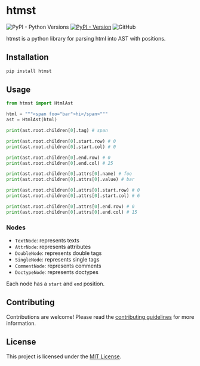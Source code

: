 # htmst

![PyPI - Python Versions](https://img.shields.io/pypi/pyversions/htmst)
[![PyPI - Version](https://img.shields.io/pypi/v/htmst)](https://pypi.org/project/htmst)
![GitHub](https://img.shields.io/github/license/picomet/htmst)

htmst is a python library for parsing html into AST with positions.

## Installation

```bash
pip install htmst
```

## Usage

```python
from htmst import HtmlAst

html = """<span foo="bar">hi</span>"""
ast = HtmlAst(html)

print(ast.root.children[0].tag) # span

print(ast.root.children[0].start.row) # 0
print(ast.root.children[0].start.col) # 0

print(ast.root.children[0].end.row) # 0
print(ast.root.children[0].end.col) # 25

print(ast.root.children[0].attrs[0].name) # foo
print(ast.root.children[0].attrs[0].value) # bar

print(ast.root.children[0].attrs[0].start.row) # 0
print(ast.root.children[0].attrs[0].start.col) # 6

print(ast.root.children[0].attrs[0].end.row) # 0
print(ast.root.children[0].attrs[0].end.col) # 15
```

### Nodes

-   `TextNode`: represents texts
-   `AttrNode`: represents attributes
-   `DoubleNode`: represents double tags
-   `SingleNode`: represents single tags
-   `CommentNode`: represents comments
-   `DoctypeNode`: represents doctypes

Each node has a `start` and `end` position.

## Contributing

Contributions are welcome! Please read the [contributing guidelines](CONTRIBUTING.md) for more information.

## License

This project is licensed under the [MIT License](LICENSE).
